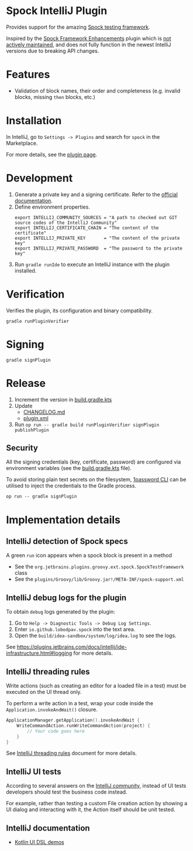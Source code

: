# Spock IntelliJ Plugin

Provides support for the amazing [Spock testing framework](https://spockframework.org).

Inspired by the [Spock Framework Enhancements](https://plugins.jetbrains.com/plugin/7114-spock-framework-enhancements) plugin
which is [not actively maintained](https://github.com/cholick/idea-spock-enhancements/blob/master/README.md),
and does not fully function in the newest IntelliJ versions due to breaking API changes.
               
# Features

- Validation of block names, their order and completeness (e.g. invalid blocks, missing `then` blocks, etc.)
                        
# Installation

In IntelliJ, go to `Settings -> Plugins` and search for `spock` in the Marketplace.

For more details, see the [plugin page](https://plugins.jetbrains.com/plugin/23380-spock-framework-support). 

# Development

1. Generate a private key and a signing certificate. Refer to the [official documentation](https://plugins.jetbrains.com/docs/intellij/plugin-signing.html#generate-private-key).
2. Define environment properties.
    ```shell
    export INTELLIJ_COMMUNITY_SOURCES = "A path to checked out GIT source codes of the IntelliJ Community"
    export INTELLIJ_CERTIFICATE_CHAIN = "The content of the certificate"
    export INTELLIJ_PRIVATE_KEY       = "The content of the private key"
    export INTELLIJ_PRIVATE_PASSWORD  = "The password to the private key"
    ```
3. Run `gradle runIde` to execute an IntelliJ instance with the plugin installed.  
                
# Verification
              
Verifies the plugin, its configuration and binary compatibility.
     
```shell
gradle runPluginVerifier
```

# Signing
                                                
```shell
gradle signPlugin
```

# Release

1. Increment the version in [build.gradle.kts](build.gradle.kts)
2. Update
   - [CHANGELOG.md](CHANGELOG.md)
   - [plugin.xml](src/main/resources/META-INF/plugin.xml)
3. Run `op run -- gradle build runPluginVerifier signPlugin publishPlugin`

## Security

All the signing credentials (key, certificate, password) are configured
via environment variables (see the [build.gradle.kts](build.gradle.kts) file).

To avoid storing plain text secrets on the filesystem, [1password CLI](https://developer.1password.com/docs/cli)
can be utilised to inject the credentials to the Gradle process. 

```shell
op run -- gradle signPlugin
```

# Implementation details
 
## IntelliJ detection of Spock specs

A green `run` icon appears when a spock block is present in a method
- See the `org.jetbrains.plugins.groovy.ext.spock.SpockTestFramework` class
- See the `plugins/Groovy/lib/Groovy.jar!/META-INF/spock-support.xml`
              
## IntelliJ debug logs for the plugin

To obtain `debug` logs generated by the plugin:
1. Go to `Help -> Diagnostic Tools -> Debug Log Settings`.
2. Enter `io.github.lobodpav.spock` into the text area.
3. Open the `build/idea-sandbox/system/log/idea.log` to see the logs.

See https://plugins.jetbrains.com/docs/intellij/ide-infrastructure.html#logging for more details.
                
## IntelliJ threading rules

Write actions (such as creating an editor for a loaded file in a test) must be executed on the UI thread only.
                                                                        
To perform a write action in a test, wrap your code inside the `Application.invokeAndWait()` closure.
```kotlin
ApplicationManager.getApplication().invokeAndWait {
    WriteCommandAction.runWriteCommandAction(project) {
        // Your code goes here
    }
}
```

See [IntelliJ threading rules](https://plugins.jetbrains.com/docs/intellij/general-threading-rules.html)
document for more details.

## IntelliJ UI tests

According to several answers on the [IntelliJ community](https://intellij-support.jetbrains.com/hc/en-us),
instead of UI tests developers should test the business code instead.

For example, rather than testing a custom File creation action by showing a UI dialog and interacting with it,
the Action itself should be unit tested.
                                                      
## IntelliJ documentation

- [Kotlin UI DSL demos](https://github.com/JetBrains/intellij-community/blob/master/platform/platform-impl/src/com/intellij/internal/ui/uiDslShowcase)
